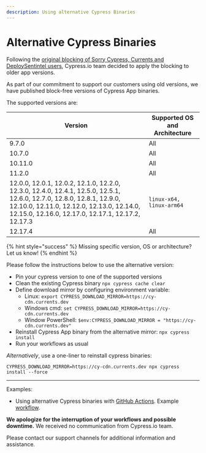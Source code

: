 ```yaml
---
description: Using alternative Cypress Binaries
---
```


# Alternative Cypress Binaries

Following the [original blocking of Sorry Cypress, Currents and DeploySentintel users](https://currents.dev/posts/v13-blocking), Cypress.io team decided to apply the blocking to older app versions.

As part of our commitment to support our customers using old versions, we have published block-free versions of Cypress App binaries.

The supported versions are:

| Version                                                                                                                                                                                                                   | Supported OS and Architecture |
| ------------------------------------------------------------------------------------------------------------------------------------------------------------------------------------------------------------------------- | ----------------------------- |
| 9.7.0                                                                                                                                                                                                                     | All                           |
| 10.7.0                                                                                                                                                                                                                    | All                           |
| 10.11.0                                                                                                                                                                                                                   | All                           |
| 11.2.0                                                                                                                                                                                                                    | All                           |
| 12.0.0, 12.0.1, 12.0.2, 12.1.0, 12.2.0, 12.3.0, 12.4.0, 12.4.1, 12.5.0, 12.5.1, 12.6.0, 12.7.0, 12.8.0, 12.8.1, 12.9.0, 12.10.0, 12.11.0, 12.12.0, 12.13.0, 12.14.0, 12.15.0, 12.16.0, 12.17.0, 12.17.1, 12.17.2, 12.17.3 | `linux-x64, linux-arm64`      |
| 12.17.4                                                                                                                                                                                                                   | All                           |

{% hint style="success" %}
Missing specific version, OS or architecture? Let us know!
{% endhint %}

Please follow the instructions below to use the alternative version:

* Pin your cypress version to one of the supported versions
* Clean the existing Cypress binary `npx cypress cache clear`
* Define download mirror by configuring environment variable:
  * Linux: `export CYPRESS_DOWNLOAD_MIRROR=https://cy-cdn.currents.dev`
  * Windows cmd:  `set CYPRESS_DOWNLOAD_MIRROR=https://cy-cdn.currents.dev`
  * Window PowerShell:  `$env:CYPRESS_DOWNLOAD_MIRROR = "https://cy-cdn.currents.dev"`
* Reinstall Cypress App binary from the alternative mirror: `npx cypress install`
* Run your workflows as usual

_Alternatively_, use a one-liner to reinstall cypress binaries:

```
CYPRESS_DOWNLOAD_MIRROR=https://cy-cdn.currents.dev npx cypress install --force
```

***

Examples:

* Using alternative Cypress binaries with [GitHub Actions](https://github.com/currents-dev/gh-actions-example/blob/main/.github/workflows/currents.yml). Example [workflow](https://github.com/currents-dev/gh-actions-example/actions/runs/6809756956/job/18516652532).

**We apologize for the interruption of your workflows and possible downtime.** We received no communication from Cypress.io team.

Please contact our support channels for additional information and assistance.
